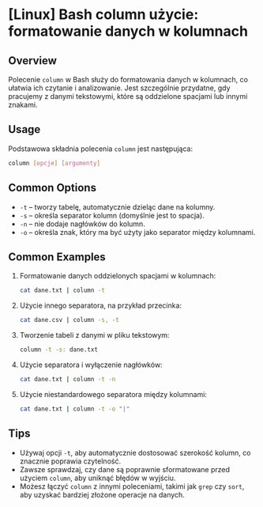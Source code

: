 # [Linux] Bash column użycie: formatowanie danych w kolumnach

## Overview
Polecenie `column` w Bash służy do formatowania danych w kolumnach, co ułatwia ich czytanie i analizowanie. Jest szczególnie przydatne, gdy pracujemy z danymi tekstowymi, które są oddzielone spacjami lub innymi znakami.

## Usage
Podstawowa składnia polecenia `column` jest następująca:

```bash
column [opcje] [argumenty]
```

## Common Options
- `-t` – tworzy tabelę, automatycznie dzieląc dane na kolumny.
- `-s` – określa separator kolumn (domyślnie jest to spacja).
- `-n` – nie dodaje nagłówków do kolumn.
- `-o` – określa znak, który ma być użyty jako separator między kolumnami.

## Common Examples
1. Formatowanie danych oddzielonych spacjami w kolumnach:
   ```bash
   cat dane.txt | column -t
   ```

2. Użycie innego separatora, na przykład przecinka:
   ```bash
   cat dane.csv | column -s, -t
   ```

3. Tworzenie tabeli z danymi w pliku tekstowym:
   ```bash
   column -t -s: dane.txt
   ```

4. Użycie separatora i wyłączenie nagłówków:
   ```bash
   cat dane.txt | column -t -n
   ```

5. Użycie niestandardowego separatora między kolumnami:
   ```bash
   cat dane.txt | column -t -o "|"
   ```

## Tips
- Używaj opcji `-t`, aby automatycznie dostosować szerokość kolumn, co znacznie poprawia czytelność.
- Zawsze sprawdzaj, czy dane są poprawnie sformatowane przed użyciem `column`, aby uniknąć błędów w wyjściu.
- Możesz łączyć `column` z innymi poleceniami, takimi jak `grep` czy `sort`, aby uzyskać bardziej złożone operacje na danych.